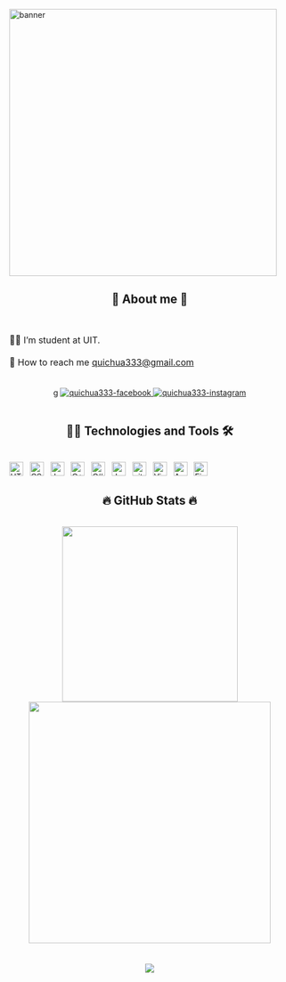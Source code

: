 <!-- Trungquandev -->
<!-- <a href="#" target="_blank">
  <img src="svg/trungquandev.svg" width="1200" alt="trungquandev-official" />
</a> -->
<a target="_blank" rel="noopener noreferrer nofollow"><img alt="banner" style="width: 50vw; max-width: 100%;" src="https://media.tenor.com/qJ5evVs-_uUAAAAC/coding.gif"></a>

<h2 align="center">🌟 About me 🌟</h2>
<br>
<p dir="auto" style="font-size: 16px !important">👨‍🎓 I’m student at UIT. <br><br> 📧 How to reach me <a href="mailto:quichua333@gmail.com">quichua333@gmail.com</a><br><br></p>
<div align="center">g
  <a href="https://facebook.com/quichua333" target="_blank">
    <img src="https://img.icons8.com/bubbles/100/000000/facebook-new.png" alt="quichua333-facebook" />
  </a>
  <a href="https://instagram.com/quichua333" target="_blank">
    <img src="https://img.icons8.com/bubbles/100/000000/instagram.png" alt="quichua333-instagram" />
  </a>

</div>
<br>

<h2 align="center">🧑‍💻 Technologies and Tools 🛠</h2>
<br>
<!-- https://simpleicons.org/ -->
<span><img src="https://img.shields.io/badge/HTML5-282C34?logo=html5&logoColor=E34F26" alt="HTML5 logo" title="HTML5" height="25" /></span>
&nbsp;
<span><img src="https://img.shields.io/badge/CSS3-282C34?logo=css3&logoColor=1572B6" alt="CSS3 logo" title="CSS3" height="25" /></span>
&nbsp;
<span><img src="https://img.shields.io/badge/JavaScript-282C34?logo=javascript&logoColor=F7DF1E" alt="JavaScript logo" title="JavaScript" height="25" /></span>
&nbsp;
<span><img src="https://img.shields.io/badge/C++-282C34?logo=cplusplus&logoColor=00599C" alt="C++ logo" title="C++" height="25" /></span>
&nbsp;
<span><img src="https://img.shields.io/badge/C%23-282C34?logo=csharp&logoColor=903ba7" alt="C# logo" title="C#" height="25" /></span>
&nbsp;
<span><img src="https://img.shields.io/badge/-Java-000?&logo=Java" alt="Java logo" title="Java" height="25" /></span>
&nbsp;
<span><img src="https://img.shields.io/badge/git-282C34?logo=git&logoColor=F05032" alt="git logo" title="git" height="25" /></span>
&nbsp;
<span><img src="https://img.shields.io/badge/VS%20Code-282C34?logo=visual-studio-code&logoColor=007ACC" alt="Visual Studio Code logo" title="Visual Studio Code" height="25" /></span>
&nbsp;
<span><img src="https://img.shields.io/badge/Android%20Studio-282C34?logo=android&logoColor=3DDC84" alt="Android Studio logo" title="Visual Studio Code" height="25" /></span>
&nbsp;
<span><img src="https://img.shields.io/badge/Firebase-282C34?logo=firebase&logoColor=FFCA28" alt="Firebase logo" title="Firebase" height="25" /></span>
&nbsp;


<br>
<h2 align="center">🔥 GitHub Stats 🔥</h2>
<!-- https://github.com/anuraghazra/github-readme-stats -->
<br>
<div align=center>
<div align=center> 
   <a href="#" title="QuiChua333">
    <img width="315" src="https://github-readme-stats.vercel.app/api/top-langs/?username=QuiChua333&hide=c%23,powershell,Mathematica,Ruby,Objective-C,Objective-C%2b%2b,Cuda&title_color=61dafb&text_color=ffffff&icon_color=61dafb&bg_color=20232a&langs_count=8&layout=compact&border_color=61dafb&hide_border=true" />  
  </a>
    <img  width="434" src="https://github-readme-stats.vercel.app/api?username=QuiChua333&show_icons=true&theme=react&border_color=61dafb&hide_border=true" />
  </a>
  
</div>
<br>

<div style="margin-top:20px">
<a href="#"><img src="https://github-readme-streak-stats.herokuapp.com/?user=QuiChua333&theme=dark&hide_border=true" style="max-width: 100%;"></a>
</div>


</div>

<br>





